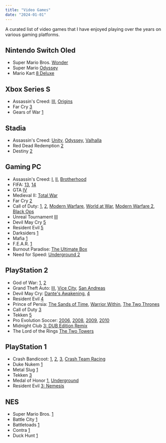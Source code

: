 ```yaml
---
title: "Video Games"
date: "2024-01-01"
---
```


A curated list of video games that I have enjoyed playing over the years on various gaming platforms.

## Nintendo Switch Oled

- Super Mario Bros. [Wonder](https://en.wikipedia.org/wiki/Super_Mario_Bros._Wonder)
- Super Mario [Odyssey](https://en.wikipedia.org/wiki/Super_Mario_Odyssey)
- Mario Kart [8 Deluxe](https://en.wikipedia.org/wiki/Mario_Kart_8#Mario_Kart_8_Deluxe)

## Xbox Series S

- Assassin's Creed: [III](https://en.wikipedia.org/wiki/Assassin%27s_Creed_III), [Origins](https://en.wikipedia.org/wiki/Assassin%27s_Creed_Origins)
- Far Cry [3](https://en.wikipedia.org/wiki/Far_Cry_3)
- Gears of War [1](<https://en.wikipedia.org/wiki/Gears_of_War_(video_game)>)

## Stadia

- Assassin's Creed: [Unity](https://en.wikipedia.org/wiki/Assassin%27s_Creed_Unity), [Odyssey](https://en.wikipedia.org/wiki/Assassin%27s_Creed_Odyssey), [Valhalla](https://en.wikipedia.org/wiki/Assassin%27s_Creed_Valhalla)
- Red Dead Redemption [2](https://en.wikipedia.org/wiki/Red_Dead_Redemption_2)
- Destiny [2](https://en.wikipedia.org/wiki/Destiny_2)

## Gaming PC

- Assassin's Creed: [I](<https://en.wikipedia.org/wiki/Assassin%27s_Creed_(video_game)>), [II](https://en.wikipedia.org/wiki/Assassin%27s_Creed_II), [Brotherhood](https://en.wikipedia.org/wiki/Assassin%27s_Creed:_Brotherhood)
- FIFA: [13](https://en.wikipedia.org/wiki/FIFA_13), [14](https://en.wikipedia.org/wiki/FIFA_14)
- GTA [IV](https://en.wikipedia.org/wiki/Grand_Theft_Auto_IV)
- Medieval II: [Total War](https://en.wikipedia.org/wiki/Medieval_II:_Total_War)
- Far Cry [2](https://en.wikipedia.org/wiki/Far_Cry_2)
- Call of Duty: [1](<https://en.wikipedia.org/wiki/Call_of_Duty_(video_game)>), [2](https://en.wikipedia.org/wiki/Call_of_Duty_2), [Modern Warfare](https://en.wikipedia.org/wiki/Call_of_Duty_4:_Modern_Warfare), [World at War](https://en.wikipedia.org/wiki/Call_of_Duty:_World_at_War), [Modern Warfare 2](https://en.wikipedia.org/wiki/Call_of_Duty:_Modern_Warfare_2), [Black Ops](https://en.wikipedia.org/wiki/Call_of_Duty:_Black_Ops)
- Unreal Tournament [III](https://en.wikipedia.org/wiki/Unreal_Tournament_3)
- Devil May Cry [5](https://en.wikipedia.org/wiki/Devil_May_Cry_5)
- Resident Evil [5](https://en.wikipedia.org/wiki/Resident_Evil_5)
- Darksiders [1](<https://en.wikipedia.org/wiki/Darksiders_(video_game)>)
- Mafia [1](<https://en.wikipedia.org/wiki/Mafia_(video_game)>)
- F.E.A.R. [1](<https://en.wikipedia.org/wiki/F.E.A.R._(video_game)>)
- Burnout Paradise: [The Ultimate Box](https://en.wikipedia.org/wiki/Burnout_Paradise)
- Need for Speed: [Underground 2](https://en.wikipedia.org/wiki/Need_for_Speed:_Underground_2)

## PlayStation 2

- God of War: [1](<https://en.wikipedia.org/wiki/God_of_War_(2005_video_game)>), [2](https://en.wikipedia.org/wiki/God_of_War_II)
- Grand Theft Auto: [III](https://en.wikipedia.org/wiki/Grand_Theft_Auto_III), [Vice City](https://en.wikipedia.org/wiki/Grand_Theft_Auto:_Vice_City), [San Andreas](https://en.wikipedia.org/wiki/Grand_Theft_Auto:_San_Andreas)
- Devil May Cry: [Dante's Awakening](https://en.wikipedia.org/wiki/Devil_May_Cry_3:_Dante%27s_Awakening), [4](https://en.wikipedia.org/wiki/Devil_May_Cry_4)
- Resident Evil [4](https://en.wikipedia.org/wiki/Resident_Evil_4)
- Prince of Persia: [The Sands of Time](https://en.wikipedia.org/wiki/Prince_of_Persia:_The_Sands_of_Time), [Warrior Within](https://en.wikipedia.org/wiki/Prince_of_Persia:_Warrior_Within), [The Two Thrones](https://en.wikipedia.org/wiki/Prince_of_Persia:_The_Two_Thrones)
- Call of Duty [3](https://en.wikipedia.org/wiki/Call_of_Duty_3)
- Tekken [5](https://en.wikipedia.org/wiki/Tekken_5)
- Pro Evolution Soccer: [2006](https://en.wikipedia.org/wiki/Pro_Evolution_Soccer_6), [2008](https://en.wikipedia.org/wiki/Pro_Evolution_Soccer_2008), [2009](https://en.wikipedia.org/wiki/Pro_Evolution_Soccer_2009), [2010](https://en.wikipedia.org/wiki/Pro_Evolution_Soccer_2010)
- Midnight Club [3: DUB Edition Remix](https://en.wikipedia.org/wiki/Midnight_Club_3:_Dub_Edition#Midnight_Club_3:_Dub_Edition_Remix)
- The Lord of the Rings [The Two Towers](<https://en.wikipedia.org/wiki/The_Lord_of_the_Rings:_The_Two_Towers_(video_game)>)

## PlayStation 1

- Crash Bandicoot: [1](<https://en.wikipedia.org/wiki/Crash_Bandicoot_(video_game)>), [2](https://en.wikipedia.org/wiki/Crash_Bandicoot_2:_Cortex_Strikes_Back), [3](https://en.wikipedia.org/wiki/Crash_Bandicoot:_Warped), [Crash Team Racing](https://en.wikipedia.org/wiki/Crash_Team_Racing)
- Duke Nukem [1](https://en.wikipedia.org/wiki/Duke_Nukem)
- Metal Slug [1](<https://en.wikipedia.org/wiki/Metal_Slug_(1996_video_game)>)
- Tekken [3](https://en.wikipedia.org/wiki/Tekken_3)
- Medal of Honor [1](<https://en.wikipedia.org/wiki/Medal_of_Honor_(1999_video_game)>),
  [Underground](https://en.wikipedia.org/wiki/Medal_of_Honor:_Underground)
- Resident Evil [3: Nemesis](https://en.wikipedia.org/wiki/Resident_Evil_3:_Nemesis)

## NES

- Super Mario Bros. [1](https://en.wikipedia.org/wiki/Super_Mario_Bros.)
- Battle City [1](https://en.wikipedia.org/wiki/Battle_City)
- Battletoads [1](<https://en.wikipedia.org/wiki/Battletoads_(video_game)>)
- Contra [1](<https://en.wikipedia.org/wiki/Contra_(video_game)>)
- Duck Hunt [1](https://en.wikipedia.org/wiki/Duck_Hunt)
